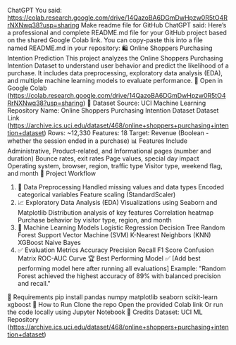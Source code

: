 ChatGPT
You said:
https://colab.research.google.com/drive/14QazoBA6DGmDwHpzw0R5tO4RrNXNwq38?usp=sharing Make readme file for GitHub 
ChatGPT said:
Here’s a professional and complete README.md file for your GitHub project based on the shared Google Colab link. You can copy-paste this into a file named README.md in your repository:
🛍️ Online Shoppers Purchasing Intention Prediction
This project analyzes the Online Shoppers Purchasing Intention Dataset to understand user behavior and predict the likelihood of a purchase. It includes data preprocessing, exploratory data analysis (EDA), and multiple machine learning models to evaluate performance.
🔗 Open in Google Colab (https://colab.research.google.com/drive/14QazoBA6DGmDwHpzw0R5tO4RrNXNwq38?usp=sharing)
📂 Dataset
Source: UCI Machine Learning Repository
Name: Online Shoppers Purchasing Intention Dataset
Dataset Link (https://archive.ics.uci.edu/dataset/468/online+shoppers+purchasing+intention+dataset)
Rows: ~12,330
Features: 18
Target: Revenue (Boolean - whether the session ended in a purchase)
📊 Features Include
Administrative, Product-related, and Informational pages (number and duration)
Bounce rates, exit rates
Page values, special day impact
Operating system, browser, region, traffic type
Visitor type, weekend flag, and month
🧪 Project Workflow
1. 📌 Data Preprocessing
Handled missing values and data types
Encoded categorical variables
Feature scaling (StandardScaler)
2. 📈 Exploratory Data Analysis (EDA)
Visualizations using Seaborn and Matplotlib
Distribution analysis of key features
Correlation heatmap
Purchase behavior by visitor type, region, and month
3. 🤖 Machine Learning Models
Logistic Regression
Decision Tree
Random Forest
Support Vector Machine (SVM)
K-Nearest Neighbors (KNN)
XGBoost
Naive Bayes
4. ✅ Evaluation Metrics
Accuracy
Precision
Recall
F1 Score
Confusion Matrix
ROC-AUC Curve
🏆 Best Performing Model
✅ [Add best performing model here after running all evaluations]
Example: "Random Forest achieved the highest accuracy of 89% with balanced precision and recall."

🔧 Requirements
pip install pandas numpy matplotlib seaborn scikit-learn xgboost 
🚀 How to Run
Clone the repo
Open the provided Colab link
Or run the code locally using Jupyter Notebook
📌 Credits
Dataset: UCI ML Repository (https://archive.ics.uci.edu/dataset/468/online+shoppers+purchasing+intention+dataset)
